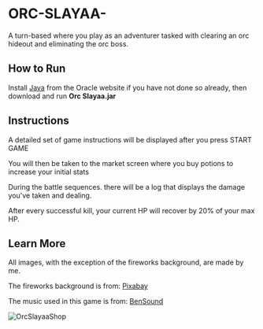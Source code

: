 # ORC-SLAYAA-
A turn-based where you play as an adventurer tasked with clearing an orc hideout and eliminating the orc boss. 

## How to Run
Install [Java](https://www.java.com/en/download/) from the Oracle website if you have not done so already, then download and run **Orc Slayaa.jar**

## Instructions
A detailed set of game instructions will be displayed after you press START GAME

You will then be taken to the market screen where you buy potions to increase your initial stats

During the battle sequences. there will be a log that displays the damage you've taken and dealing.

After every successful kill, your current HP will recover by 20% of your max HP.


## Learn More

All images, with the exception of the fireworks background, are made by me.

The fireworks background is from: [Pixabay](https://www.pixabay.com)

The music used in this game is from: [BenSound](https://www.bensound.com)

![OrcSlayaaShop](https://github.com/Wli1388/ORC-SLAYAA-/assets/71395703/56fa610f-2e81-4497-924e-abd5093462e0)
